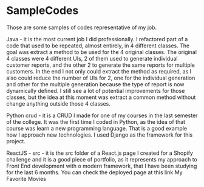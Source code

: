 # SampleCodes
Those are some samples of codes representative of my job.

Java - it is the most current job I did professionally. I refactored part of a code that used to be repeated, almost entirely, in 4 different classes.  The goal was extract a method to be used for the 4 original classes. The original 4 classes were 4 different UIs, 2 of them used to generate individual customer reports, and the other 2 to generate the same reports for multiple customers. In the end I not only could extract the method as required, as I also could reduce the number of UIs for 2, one for the individual generation and other for the multiple generation because  the type of report is now dynamically defined. I still see a lot of potential improvements for those classes, but the idea at this moment was extract a common method without change anything outside those 4 classes.

Python crud - it is a CRUD I made for one of my courses in the last semester of the college. It was the first time I coded in Python, as the idea of that course was learn a new programming language. That is a good example how I approach new technologies. I used Django as the framework for this project.

ReactJS - src - it is the src folder of a React.js page I created for a Shopify challenge and it is a good piece of portfolio, as it represents my approach to Front End development with o modern framework, that I have been studying for the last 6 months. You can check the deployed page at this link My Favorite Movies
